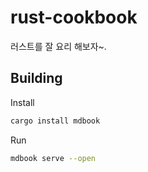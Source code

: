 # rust-cookbook
러스트를 잘 요리 해보자~.

## Building
Install
```bash
cargo install mdbook
```

Run
```bash
mdbook serve --open
```
